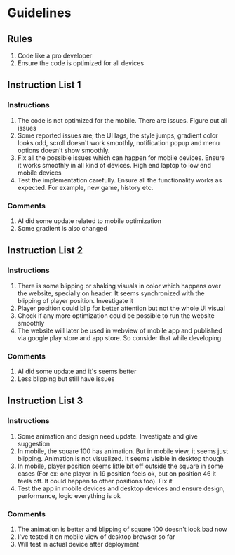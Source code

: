 # Guidelines

## Rules
1. Code like a pro developer
2. Ensure the code is optimized for all devices


## Instruction List 1

### Instructions
1. The code is not optimized for the mobile. There are issues. Figure out all issues
2. Some reported issues are, the UI lags, the style jumps, gradient color looks odd, scroll doesn't work smoothly, notification popup and menu options doesn't show smoothly.
3. Fix all the possible issues which can happen for mobile devices. Ensure it works smoothly in all kind of devices. High end laptop to low end mobile devices
4. Test the implementation carefully. Ensure all the functionality works as expected. For example, new game, history etc.

### Comments
1. AI did some update related to mobile optimization
2. Some gradient is also changed


## Instruction List 2

### Instructions
1. There is some blipping or shaking visuals in color which happens over the website, specially on header. It seems synchronized with the blipping of player position. Investigate it
2. Player position could blip for better attention but not the whole UI visual
3. Check if any more optimization could be possible to run the website smoothly
4. The website will later be used in webview of mobile app and published via google play store and app store. So consider that while developing

### Comments
1. AI did some update and it's seems better
2. Less blipping but still have issues


## Instruction List 3

### Instructions
1. Some animation and design need update. Investigate and give suggestion
2. In mobile, the square 100 has animation. But in mobile view, it seems just blipping. Animation is not visualized. It seems visible in desktop though
3. In mobile, player position seems little bit off outside the square in some cases (For ex: one player in 19 position feels ok, but on position 46 it feels off. It could happen to other positions too). Fix it
4. Test the app in mobile devices and desktop devices and ensure design, performance, logic everything is ok

### Comments
1. The animation is better and blipping of square 100 doesn't look bad now
2. I've tested it on mobile view of desktop browser so far
3. Will test in actual device after deployment
